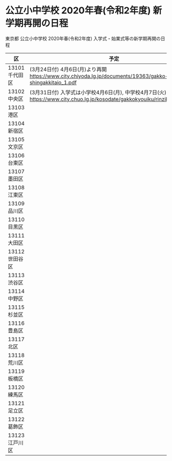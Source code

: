 # 公立小中学校 2020年春(令和2年度) 新学期再開の日程

東京都 公立小中学校 2020年春(令和2年度) 入学式・始業式等の新学期再開の日程

| 区            | 予定    |
| ------------- | ------- |
| 13101千代田区 |(3月24日付) 4月6日(月)より再開 https://www.city.chiyoda.lg.jp/documents/19363/gakko-shingakkitaio_1.pdf
| 13102中央区   |(3月31日付) 入学式は小学校4月6日(月), 中学校4月7日(火) https://www.city.chuo.lg.jp/kosodate/gakkokyouiku/rinzikyuukou.html
| 13103港区     |
| 13104新宿区   |
| 13105文京区   |
| 13106台東区   |
| 13107墨田区   |
| 13108江東区   |
| 13109品川区   |
| 13110目黒区   |
| 13111大田区   |
| 13112世田谷区 |
| 13113渋谷区   |
| 13114中野区   |
| 13115杉並区   |
| 13116豊島区   |
| 13117北区     |
| 13118荒川区   |
| 13119板橋区   |
| 13120練馬区   |
| 13121足立区   |
| 13122葛飾区   |
| 13123江戸川区 |
